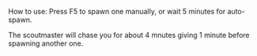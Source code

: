 How to use:
Press F5 to spawn one manually, or wait 5 minutes for auto-spawn.

The scoutmaster will chase you for about 4 mnutes giving 1 minute before spawning another one.
